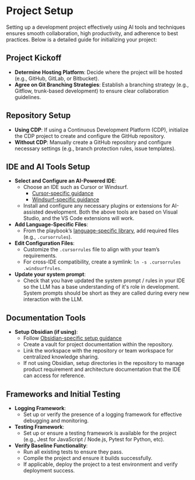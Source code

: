 # Project Setup

Setting up a development project effectively using AI tools and techniques ensures smooth collaboration, high productivity, and adherence to best practices. Below is a detailed guide for initializing your project:

## Project Kickoff

- **Determine Hosting Platform**: Decide where the project will be hosted (e.g., GitHub, GitLab, or Bitbucket).
- **Agree on Git Branching Strategies**: Establish a branching strategy (e.g., Gitflow, trunk-based development) to ensure clear collaboration guidelines.

## Repository Setup

- **Using CDP**: If using a Continuous Development Platform (CDP), initialize the CDP project to create and configure the GitHub repository.
- **Without CDP**: Manually create a GitHub repository and configure necessary settings (e.g., branch protection rules, issue templates).

## IDE and AI Tools Setup

- **Select and Configure an AI-Powered IDE**:
    - Choose an IDE such as Cursor or Windsurf.
	    - [Cursor-specific guidance](../tool-specific/tool-cursor.md)
	    - [Windsurf-specific guidance](../tool-specific/tool-windsurf.md)
    - Install and configure any necessary plugins or extensions for AI-assisted development.  Both the above tools are based on Visual Studio, and the VS Code extensions will work.
- **Add Language-Specific Files**:
    - From the playbook’s [language-specific library](../language-specific/README.md), add required files (e.g., `.cursorrules`).
- **Edit Configuration Files**:
    - Customize the `.cursorrules` file to align with your team’s requirements.
    - For cross-IDE compatibility, create a symlink: `ln -s .cursorrules .windsurfrules`.
- **Update your system prompt**:
	- Check that you have updated the system prompt / rules in your IDE so the LLM has a base understanding of it's role in development.  System prompts should be short as they are called during every new interaction with the LLM.

## Documentation Tools

- **Setup Obsidian (if using)**:
    - Follow [Obsidian-specific setup guidance](../tool-specific/tool-obsidian.md)
    - Create a vault for project documentation within the repository.
    - Link the workspace with the repository or team workspace for centralized knowledge sharing.
    - If not using Obsidian, setup directories in the repository to manage product requirement and architecture documentation that the IDE can access for reference.

## Frameworks and Initial Testing

- **Logging Framework**:
    - Set up or verify the presence of a logging framework for effective debugging and monitoring.
- **Testing Framework**:
    - Set up or ensure a testing framework is available for the project (e.g., Jest for JavaScript / Node.js, Pytest for Python, etc).
- **Verify Baseline Functionality**:
    - Run all existing tests to ensure they pass.
    - Compile the project and ensure it builds successfully.
    - If applicable, deploy the project to a test environment and verify deployment success.
